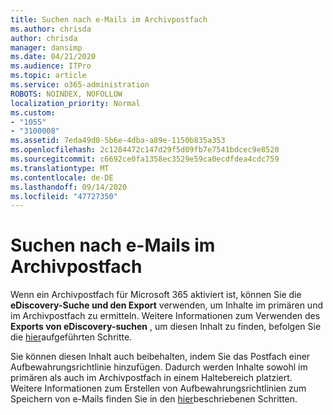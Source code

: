 ```yaml
---
title: Suchen nach e-Mails im Archivpostfach
ms.author: chrisda
author: chrisda
manager: dansimp
ms.date: 04/21/2020
ms.audience: ITPro
ms.topic: article
ms.service: o365-administration
ROBOTS: NOINDEX, NOFOLLOW
localization_priority: Normal
ms.custom:
- "1055"
- "3100008"
ms.assetid: 7eda49d0-5b6e-4dba-a89e-1150b835a353
ms.openlocfilehash: 2c1284472c147d29f5d09fb7e7541bdcec9e8520
ms.sourcegitcommit: c6692ce0fa1358ec3529e59ca0ecdfdea4cdc759
ms.translationtype: MT
ms.contentlocale: de-DE
ms.lasthandoff: 09/14/2020
ms.locfileid: "47727350"
---
```

# <a name="search-for-email-in-the-archive-mailbox"></a>Suchen nach e-Mails im Archivpostfach

Wenn ein Archivpostfach für Microsoft 365 aktiviert ist, können Sie die **eDiscovery-Suche und den Export** verwenden, um Inhalte im primären und im Archivpostfach zu ermitteln. Weitere Informationen zum Verwenden des **Exports von eDiscovery-suchen** , um diesen Inhalt zu finden, befolgen Sie die [hier](https://docs.microsoft.com/microsoft-365/compliance/export-search-results)aufgeführten Schritte.
  
Sie können diesen Inhalt auch beibehalten, indem Sie das Postfach einer Aufbewahrungsrichtlinie hinzufügen. Dadurch werden Inhalte sowohl im primären als auch im Archivpostfach in einem Haltebereich platziert. Weitere Informationen zum Erstellen von Aufbewahrungsrichtlinien zum Speichern von e-Mails finden Sie in den [hier](https://docs.microsoft.com/microsoft-365/compliance/retention-policies)beschriebenen Schritten.
  